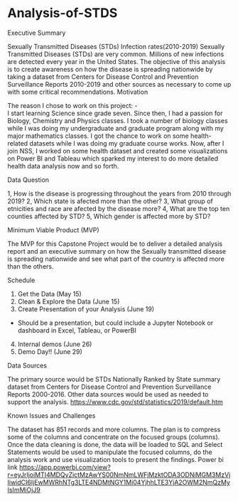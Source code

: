 # Analysis-of-STDS

Executive Summary

Sexually Transmitted Diseases (STDs) Infection rates(2010-2019)
Sexually Transmitted Diseases (STDs) are very common. Millions of new infections are detected every year in the United States. The objective of this analysis is to create awareness on how the disease is spreading nationwide by taking a dataset from Centers for Disease Control and Prevention Surveillance Reports 2010-2019 and other sources as necessary to come up with some critical recommendations. 
Motivation

The reason I chose to work on this project: -  
I start learning Science since grade seven. Since then, I had a passion for Biology, Chemistry and Physics classes. I took a number of biology classes while I was doing my undergraduate and graduate program along with my major mathematics classes. I got the chance to work on some health-related datasets while I was doing my graduate course works. Now, after I join NSS, I worked on some health dataset and created some visualizations on Power BI and Tableau which sparked my interest to do more detailed health data analysis now and so forth. 

Data Question

1, How is the disease is progressing throughout the years from 2010 through 2019?
2, Which state is afected more than the other?
3, What group of etnicities and race are afected by the disease more?
4, What are the top ten counties affected by STD?
5, Which gender is affected more by STD?

Minimum Viable Product (MVP)

The MVP for this Capstone Project would be to deliver a detailed analysis report and an executive summary on how the Sexually transmitted disease is spreading nationwide and see what part of the country is affected more than the others.
  
Schedule 

1.	Get the Data (May 15)
2.	Clean & Explore the Data (June 15)
3.	Create Presentation of your Analysis (June 19)
-	Should be a presentation, but could include a Jupyter Notebook or dashboard in Excel, Tableau, or PowerBI
4.	Internal demos (June 26)
5.	Demo Day!! (June 29)

Data Sources

The primary source would be STDs Nationally Ranked by State summary dataset from Centers for Disease Control and Prevention Surveillance Reports 2000-2016. Other data sources would be used as needed to support the analysis.
https://www.cdc.gov/std/statistics/2019/default.htm

Known Issues and Challenges

The dataset has 851 records and more columns. The plan is to compress some of the columns and concentrate on the focused groups (columns). Once the data cleaning is done, the data will be loaded to SQL and Select Statements would be used to manipulate the focused columns, do the analysis work and use visualization tools to present the findings.
Power bi link
https://app.powerbi.com/view?r=eyJrIjoiMTI4MDQyZjctMzAwYS00NmNmLWFjMzktODA3ODNiMGM3MzVjIiwidCI6IjEwMWRhNTg3LTE4NDMtNGY1Mi04YjhhLTE3YjA2OWM2NmQzMyIsImMiOjJ9